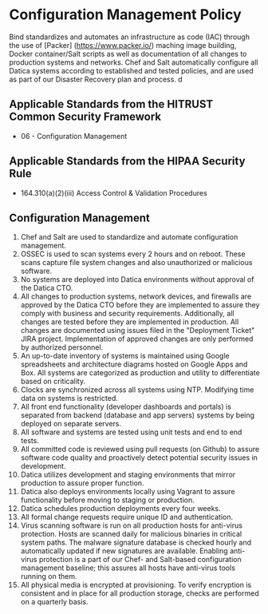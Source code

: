 # Configuration Management Policy

Bind standardizes and automates an infrastructure as code (IAC) through the use of [Packer] (https://www.packer.io/) maching image building, Docker container/Salt scripts as well as documentation of all changes to production systems and networks. Chef and Salt automatically configure all Datica systems according to established and tested policies, and are used as part of our Disaster Recovery plan and process. d

## Applicable Standards from the HITRUST Common Security Framework

* 06 - Configuration Management

## Applicable Standards from the HIPAA Security Rule

* 164.310(a)(2)(iii) Access Control & Validation Procedures

## Configuration Management

1. Chef and Salt are used to standardize and automate configuration management.
2. OSSEC is used to scan systems every 2 hours and on reboot. These scans capture file system changes and also unauthorized or malicious software.
3. No systems are deployed into Datica environments without approval of the Datica CTO.
4. All changes to production systems, network devices, and firewalls are approved by the Datica CTO before they are implemented to assure they comply with business and security requirements. Additionally, all changes are tested before they are implemented in production. All changes are documented using issues filed in the "Deployment Ticket" JIRA project. Implementation of approved changes are only performed by authorized personnel.
5. An up-to-date inventory of systems is maintained using Google spreadsheets and architecture diagrams hosted on Google Apps and Box. All systems are categorized as production and utility to differentiate based on criticality.
6. Clocks are synchronized across all systems using NTP. Modifying time data on systems is restricted.
7. All front end functionality (developer dashboards and portals) is separated from backend (database and app servers) systems by being deployed on separate servers.
8. All software and systems are tested using unit tests and end to end tests.
9. All committed code is reviewed using pull requests (on Github) to assure software code quality and proactively detect potential security issues in development.
10. Datica utilizes development and staging environments that mirror production to assure proper function.
11. Datica also deploys environments locally using Vagrant to assure functionality before moving to staging or production.
12. Datica schedules production deployments every four weeks.
13. All formal change requests require unique ID and authentication.
14. Virus scanning software is run on all production hosts for anti-virus protection. Hosts are scanned daily for malicious binaries in critical system paths. The malware signature database is checked hourly and automatically updated if new signatures are available. Enabling anti-virus protection is a part of our Chef- and Salt-based configuration management baseline; this assures all hosts have anti-virus tools running on them.
15. All physical media is encrypted at provisioning. To verify encryption is consistent and in place for all production storage, checks are performed on a quarterly basis.
